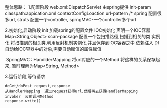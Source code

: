 整体思路：
  1.配置阶段
    web.xml:DispatchServlet 由spring提供
    init-param classpath:appication.xml  contextConfigLoaction
    url-pattern /*
    spring 配置很多url, struts 配置一个controller, sprngMVC-一个controller多个url
    
    
    
  2.初始化,启动阶段
     init 加载spring的配置文件
     IOC初始化 声明一个IOC容器  Map<String,Object>
     scan-package 配置一个包扫描路径,扫描到相关的类
     实例化  将扫描到的相关类,利用反射机制实例化,并且保存到IOC容器之中
     依赖注入 DI  自动给IOC容器中的对象,需要自动赋值的属性赋值

​	SpringMVC : HandlderMapping	将url对应的一个Method 将这样的关系保存起来, 暂时理解为Map<String, Method>



  3.运行阶段,等待请求

    doGet/doPost request,response
    从HandlerMapping  通过request获得url,然后再去获得HandlerMapping
    invoker  反射调用Method
    response.write()

